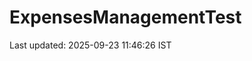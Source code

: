 # ExpensesManagementTest








































































































































































































































Last updated: 2025-09-23 11:46:26 IST
